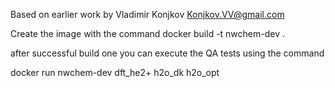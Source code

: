 
 Based on earlier work by Vladimir Konjkov <Konjkov.VV@gmail.com>

 Create the image with the command
 docker build -t nwchem-dev .
 
after successful build one you can execute the QA tests using the command

docker run nwchem-dev dft_he2+ h2o_dk h2o_opt
